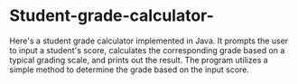 # Student-grade-calculator-
Here's a student grade calculator implemented in Java. It prompts the user to input a student's score, calculates the corresponding grade based on a typical grading scale, and prints out the result. The program utilizes a simple method to determine the grade based on the input score.
